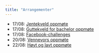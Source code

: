 ```yaml
---
title: "Arrangementer"
---
```


- 17/08: [Jentekveld oppmøte](https://online.ntnu.no/wiki/online/fadderukene/2018-/arrangementer/jentekveld/)  
- 17/08: [Guttekveld for bachelor oppmøte](https://online.ntnu.no/wiki/online/fadderukene/2018-/arrangementer/guttekveld/)  
- 17/08: [Facebook-challenges](https://online.ntnu.no/wiki/online/fadderukene/2018-/arrangementer/FB-challenges/)  
- 20/08: [Vennevors oppmøte](https://online.ntnu.no/wiki/online/fadderukene/2018-/arrangementer/vennevors/)  
- 22/08: [Høyt og lavt oppmøte](https://online.ntnu.no/wiki/online/fadderukene/2018-/arrangementer/hoytlavt/)